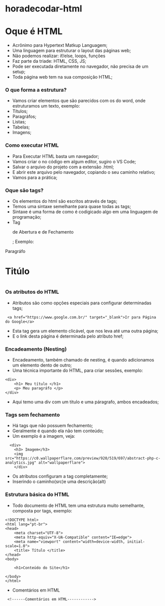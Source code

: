# horadecodar-html
# Oque é HTML
- Acrônimo para Hypertext Matkup Languagem;
- Uma linguagem para estruturar o layout das páginas web;
- Não podemos realizar: if/else, loops, funções
- Faz parte da triade: HTML, CSS, JS;
- Pode ser executada diretamente no navegador, não precisa de um setup;
- Toda página web tem na sua composição HTML;

### O que forma a estrutura?
- Vamos criar elementos que são parecidos com os do word, onde estruturamos um texto, exemplo:
- Títulos;
- Paragráfos;
- Listas;
- Tabelas;
- Imagens;

### Como executar HTML
- Para Executar HTML basta um navegador;
- Vamos criar o no código em algum editor, sugiro o VS Code;
- Salvar o arquivo do projeto com a extensão .html;
- E abrir este arquivo pelo navegador, copiando o seu caminho relativo;
- Vamos para a prática;

### Oque são tags?
- Os elementos do html são escritos através de tags;
- Temos uma sintaxe semelhante para quase todas as tags;
- Sintaxe é uma forma de como é codigicado algo em uma linguagem de programação;
- Tag <p> de Abertura e de Fechamento </p>;
Exemplo:
<p>Paragráfo</p>
<h1>Titúlo<h1>

### Os atributos do HTML
- Atributos são como opções especiais para configurar determinadas tags;
```
 <a href="https://www.google.com.br/" target="_blank">Ir para Página do Google</a>
```
- Esta tag gera um elemento clicável, que nos leva até uma outra página;
- E o link desta página é determinada pelo atributo href;

### Encadeamento (Nesting)
- Encadeamento, também chamado de nesting, é quando adicionamos um elemento dento de outro;
- Uma técnica importante do HTML, para criar sessões, exemplo:

```
<div>
    <h1> Meu título </h1>
    <p> Meu paragráfo </p>
</div>

```
- Aqui temo uma div com um titulo e uma páragrafo, ambos encadeados;


### Tags sem fechamento
- Há tags que não possuem fechamento;
- Geralmente é quando ela não tem conteúdo;
- Um exemplo é a imagem, veja:
```
  <div>
    <h3> Imagem</h3>
    <img src="https://c0.wallpaperflare.com/preview/920/519/697/abstract-php-c-analytics.jpg" alt="wallpaperflare">
    </div>
```
- Os atributos configuram a tag completamente;
- Inserindo o caminho(src)e uma descrição(alt)

### Estrutura básica do HTML
- Todo documento de HTML tem uma estrutura muito semelhante, composta por tags, exemplo:
```
<!DOCTYPE html>
<html lang="pt-br">
<head>
    <meta charset="UTF-8">
    <meta http-equiv="X-UA-Compatible" content="IE=edge">
    <meta name="viewport" content="width=device-width, initial-scale=1.0">
    <title> Título </title>
</head>
<body>

    <h1>Conteúdo do Site</h1>
 
</body>
</html>
```
- Comentários em HTML
```
 <!------Comentários em HTML------------>
```
